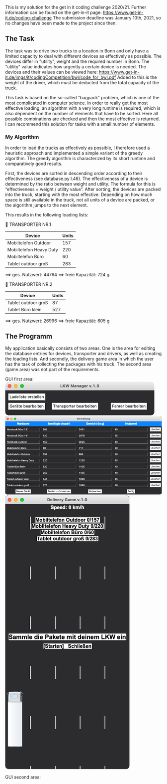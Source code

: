 
This is my solution for the get in it coding challenge 2020/21. Further information can be found on the get-in-it page: https://www.get-in-it.de/coding-challenge
The submission deadline was January 10th, 2021, so no changes have been made to the project since then.

## The Task
The task was to drive two trucks to a location in Bonn and only have a limited capacity to deal with different devices as effectively as possible. The devices differ in "utility", weight and the required number in Bonn. The "utility" value indicates how urgently a certain device is needed. The devices and their values can be viewed here: https://www.get-in-it.de/imgs/it/codingCompetition/bwi/code_for_bwi.pdf
Added to this is the weight of the driver, which must be deducted from the total capacity of the truck.

This task is based on the so-called "bagpack" problem, which is one of the most complicated in computer science. In order to really get the most effective loading, an algorithm with a very long runtime is required, which is also dependent on the number of elements that have to be sorted. Here all possible combinations are checked and then the most effective is returned. I can recommend this solution for tasks with a small number of elements.


### My Algorithm
In order to load the trucks as effectively as possible, I therefore used a heuristic approach and implemented a simple variant of the greedy algorithm. The greedy algorithm is characterized by its short runtime and comparatively good results.

First, the devices are sorted in descending order according to their effectiveness (see database.py l.46). The effectiveness of a device is determined by the ratio between weight and utility. The formula for this is “effectiveness = weight / utility value”. After sorting, the devices are packed into the truck, starting with the most effective. Depending on how much space is still available in the truck, not all units of a device are packed, or the algorithm jumps to the next element.

This results in the following loading lists:

🚚  TRANSPORTER NR.1

| Device                  | Units |
| ----------------------- |-------|
| Mobiltelefon Outdoor    | 157   |
| Mobiltelefon Heavy Duty | 220   |
| Mobiltelefon Büro       | 60    |
| Tablet outdoor groß     | 283   |


==> ges. Nutzwert: 44764
==> freie Kapazität: 724 g

🚚  TRANSPORTER NR.2

| Device              | Units |
| ------------------- |-------|
| Tablet outdoor groß | 87    |
| Tablet Büro klein   | 527   |

==> ges. Nutzwert: 26996
==> freie Kapazität: 605 g

## The Programm
My application basically consists of two areas. One is the area for editing the database entries for devices, transporter and drivers, as well as creating the loading lists. And secondly, the delivery game area in which the user has the task of collecting the packages with his truck. The second area (game area) was not part of the requirements.

GUI first area:
![alt text](https://github.com/FinnMal/getinit_code_and_win/blob/main/assets/img/first_area.png?raw=true)
![alt text](https://github.com/FinnMal/getinit_code_and_win/blob/main/assets/img/first_area_devices.png?raw=true)
![alt text](https://github.com/FinnMal/getinit_code_and_win/blob/main/assets/img/second_area.png?raw=true)


GUI second area:

